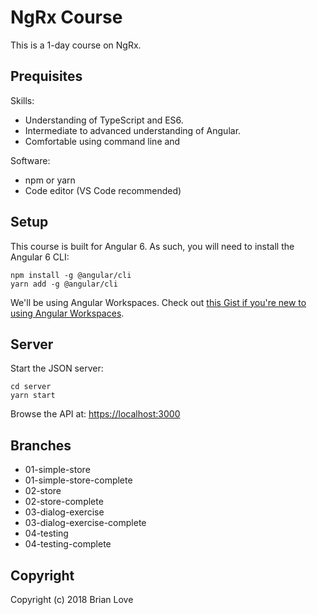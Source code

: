 # NgRx Course

This is a 1-day course on NgRx.

## Prequisites

Skills:

* Understanding of TypeScript and ES6.
* Intermediate to advanced understanding of Angular.
* Comfortable using command line and 

Software:

* npm or yarn
* Code editor (VS Code recommended)

## Setup

This course is built for Angular 6.
As such, you will need to install the Angular 6 CLI:

```
npm install -g @angular/cli
yarn add -g @angular/cli
```

We'll be using Angular Workspaces.
Check out [this Gist if you're new to using Angular Workspaces](https://gist.github.com/blove/11ee297ec2e0d8940b0bb04e53ee76ca).

## Server

Start the JSON server:

```
cd server
yarn start
```

Browse the API at: [https://localhost:3000](https://localhost:3000)

## Branches

* 01-simple-store
* 01-simple-store-complete
* 02-store
* 02-store-complete
* 03-dialog-exercise
* 03-dialog-exercise-complete
* 04-testing
* 04-testing-complete

## Copyright

Copyright (c) 2018 Brian Love